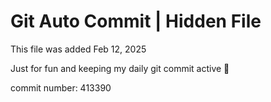 # Git Auto Commit | Hidden File

This file was added Feb 12, 2025

Just for fun and keeping my daily git commit active 🤪

commit number: 413390
